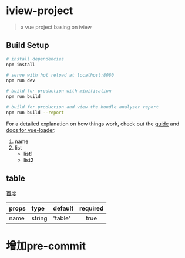 # iview-project

> a vue project basing on iview

## Build Setup

``` bash
# install dependencies
npm install

# serve with hot reload at localhost:8080
npm run dev

# build for production with minification
npm run build

# build for production and view the bundle analyzer report
npm run build --report
```

For a detailed explanation on how things work, check out the [guide](http://vuejs-templates.github.io/webpack/) and [docs for vue-loader](http://vuejs.github.io/vue-loader).

1. name
2. list
    * list1
    * list2

## table
[百度](https://www.baidu.com/)

|props|type|default|required|
|-----|:-----|:-----|:----:|
| name | string | 'table' | true |

# 增加pre-commit
